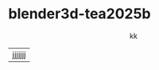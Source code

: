 # blender3d-tea2025b

<div align="center">
kk
</div>

<div align="center">
<table>
  <tr>
    <td align="left">jjjjjjj</td>
  </tr>
  </table>
  </div>
